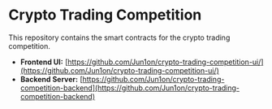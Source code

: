 # Crypto Trading Competition

This repository contains the smart contracts for the crypto trading competition.

- **Frontend UI:** [https://github.com/Jun1on/crypto-trading-competition-ui/](https://github.com/Jun1on/crypto-trading-competition-ui/)
- **Backend Server:** [https://github.com/Jun1on/crypto-trading-competition-backend](https://github.com/Jun1on/crypto-trading-competition-backend)
